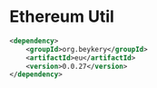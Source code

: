 # Ethereum Util

```xml
<dependency>
    <groupId>org.beykery</groupId>
    <artifactId>eu</artifactId>
    <version>0.0.27</version>
</dependency>
```
